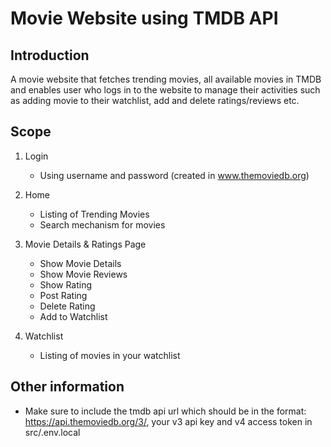 # Movie Website using TMDB API

## Introduction

A movie website that fetches trending movies, all available movies in TMDB and enables user who logs in to the website to manage their activities such as adding movie to their watchlist, add and delete ratings/reviews etc.

## Scope

1. Login

   - Using username and password (created in www.themoviedb.org)

2. Home
   - Listing of Trending Movies
   - Search mechanism for movies
3. Movie Details & Ratings Page
   - Show Movie Details
   - Show Movie Reviews
   - Show Rating
   - Post Rating
   - Delete Rating
   - Add to Watchlist
4. Watchlist
   - Listing of movies in your watchlist

## Other information

- Make sure to include the tmdb api url which should be in the format: https://api.themoviedb.org/3/, your v3 api key and v4 access token in src/.env.local
